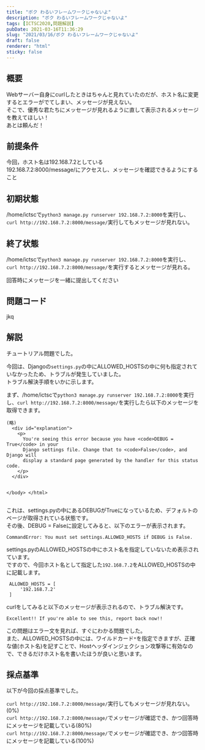 ```yaml
---
title: "ボク わるいフレームワークじゃないよ"
description: "ボク わるいフレームワークじゃないよ"
tags: [ICTSC2020,問題解説]
pubDate: 2021-03-16T11:36:29
slug: "2021/03/16/ボク わるいフレームワークじゃないよ"
draft: false
renderer: "html"
sticky: false
---
```



<h2>概要</h2>



<p>Webサーバー自身にcurlしたときはちゃんと見れていたのだが、ホスト名に変更するとエラーがでてしまい、メッセージが見えない。<br>
そこで、優秀な君たちにメッセージが見れるように直して表示されるメッセージを教えてほしい！<br>
あとは頼んだ！</p>



<h2>前提条件</h2>



<p>今回，ホスト名は192.168.7.2としている<br>
192.168.7.2:8000/message/にアクセスし、メッセージを確認できるようにすること</p>



<h2>初期状態</h2>



<p>/home/ictscで<code>python3 manage.py runserver 192.168.7.2:8000</code>を実行し、<code>curl http://192.168.7.2:8000/message/</code>実行してもメッセージが見れない。</p>



<h2>終了状態</h2>



<p>/home/ictscで<code>python3 manage.py runserver 192.168.7.2:8000</code>を実行し、<code>curl http://192.168.7.2:8000/message/</code>を実行するとメッセージが見れる。</p>



<p>回答時にメッセージを一緒に提出してください</p>



<h2>問題コード</h2>



<p>jkq</p>



<h2>解説</h2>



<p>チュートリアル問題でした。</p>



<p>今回は、Djangoの<code>settings.py</code>の中にALLOWED_HOSTSの中に何も指定されていなかったため、トラブルが発生していました。<br>
トラブル解決手順をいかに示します。</p>



<p>まず、/home/ictscで<code>python3 manage.py runserver 192.168.7.2:8000</code>を実行し、<code>curl http://192.168.7.2:8000/message/</code>を実行したら以下のメッセージを取得できます。</p>


<div class="wp-block-syntaxhighlighter-code "><pre class="brush: plain; title: ; title: ; notranslate" title=""><code>(略)
  &lt;div id=&quot;explanation&quot;&gt;
    &lt;p&gt;
      You're seeing this error because you have &lt;code&gt;DEBUG = True&lt;/code&gt; in your
      Django settings file. Change that to &lt;code&gt;False&lt;/code&gt;, and Django will
      display a standard page generated by the handler for this status code.
    &lt;/p&gt;
  &lt;/div&gt;

&lt;/body&gt;
&lt;/html&gt;</code></pre></div>


<p>これは、settings.pyの中にあるDEBUGがTrueになっているため、デフォルトのページが取得されている状態です。<br>
その後、DEBUG = Falseに設定してみると、以下のエラーが表示されます。</p>


<div class="wp-block-syntaxhighlighter-code "><pre class="brush: plain; title: ; title: ; notranslate" title=""><code>CommandError: You must set settings.ALLOWED_HOSTS if DEBUG is False.</code></pre></div>


<p>settings.pyのALLOWED_HOSTSの中にホスト名を指定していないため表示されています。<br>
ですので、今回ホスト名として指定した<code>192.168.7.2</code>をALLOWED_HOSTSの中に記載します。</p>


<div class="wp-block-syntaxhighlighter-code "><pre class="brush: plain; title: ; title: ; notranslate" title=""><code> ALLOWED_HOSTS = &#91;
     '192.168.7.2'
 ]</code></pre></div>


<p>curlをしてみると以下のメッセージが表示されるので、トラブル解決です。</p>


<div class="wp-block-syntaxhighlighter-code "><pre class="brush: plain; title: ; title: ; notranslate" title=""><code>Excellent!! If you're able to see this, report back now!!</code></pre></div>


<p>この問題はエラー文を見れば、すぐにわかる問題でした。<br>
また、ALLOWED_HOSTSの中には、ワイルドカード<code>*</code>を指定できますが、正確な値(ホスト名)を記すことで、Hostヘッダインジェクション攻撃等に有効なので、できるだけホスト名を書いたほうが良いと思います。</p>



<h2>採点基準</h2>



<p>以下が今回の採点基準でした。</p>



<p><code>curl http://192.168.7.2:8000/message/</code>実行してもメッセージが見れない。(0%)<br>
<code>curl http://192.168.7.2:8000/message/</code>でメッセージが確認でき、かつ回答時にメッセージを記載している(80%)<br>
<code>curl http://192.168.7.2:8000/message/</code>でメッセージが確認でき、かつ回答時にメッセージを記載している(100%)</p>
